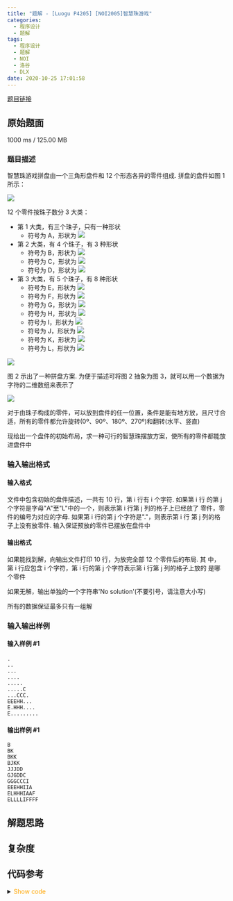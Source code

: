 ```yaml
---
title: "题解 - [Luogu P4205] [NOI2005]智慧珠游戏"
categories:
  - 程序设计
  - 题解
tags:
  - 程序设计
  - 题解
  - NOI
  - 洛谷
  - DLX
date: 2020-10-25 17:01:58
---
```


[题目链接](https://www.luogu.com.cn/problem/P4205)

<!-- more -->

## 原始题面

1000 ms / 125.00 MB

### 题目描述

智慧珠游戏拼盘由一个三角形盘件和 12 个形态各异的零件组成. 拼盘的盘件如图 1 所示：

![](1.png)

12 个零件按珠子数分 3 大类：

- 第 1 大类，有三个珠子，只有一种形状
  - 符号为 A，形状为 ![](A.png)
- 第 2 大类，有 4 个珠子，有 3 种形状
  - 符号为 B，形状为 ![](B.png)
  - 符号为 C，形状为 ![](C.png)
  - 符号为 D，形状为 ![](D.png)
- 第 3 大类，有 5 个珠子，有 8 种形状
  - 符号为 E，形状为 ![](E.png)
  - 符号为 F，形状为 ![](F.png)
  - 符号为 G，形状为 ![](G.png)
  - 符号为 H，形状为 ![](H.png)
  - 符号为 I，形状为 ![](I.png)
  - 符号为 J，形状为 ![](J.png)
  - 符号为 K，形状为 ![](K.png)
  - 符号为 L，形状为 ![](L.png)

![](2.png)

图 2 示出了一种拼盘方案. 为便于描述可将图 2 抽象为图 3，就可以用一个数据为字符的二维数组来表示了

![](3.png)

对于由珠子构成的零件，可以放到盘件的任一位置，条件是能有地方放，且尺寸合适，所有的零件都允许旋转(0º、90º、180º、270º)和翻转(水平、竖直)

现给出一个盘件的初始布局，求一种可行的智慧珠摆放方案，使所有的零件都能放进盘件中

### 输入输出格式

#### 输入格式

文件中包含初始的盘件描述，一共有 10 行，第 i 行有 i 个字符. 如果第 i 行 的第 j 个字符是字母"A"至"L"中的一个，则表示第 i 行第 j 列的格子上已经放了 零件，零件的编号为对应的字母. 如果第 i 行的第 j 个字符是"."，则表示第 i 行 第 j 列的格子上没有放零件. 输入保证预放的零件已摆放在盘件中

#### 输出格式

如果能找到解，向输出文件打印 10 行，为放完全部 12 个零件后的布局. 其 中，第 i 行应包含 i 个字符，第 i 行的第 j 个字符表示第 i 行第 j 列的格子上放的 是哪个零件

如果无解，输出单独的一个字符串'No solution'(不要引号，请注意大小写)

所有的数据保证最多只有一组解

### 输入输出样例

#### 输入样例 #1

```input1
.
..
...
....
.....
.....C
...CCC.
EEEHH...
E.HHH....
E.........
```

#### 输出样例 #1

```output1
B
BK
BKK
BJKK
JJJDD
GJGDDC
GGGCCCI
EEEHHIIA
ELHHHIAAF
ELLLLIFFFF
```

## 解题思路

## 复杂度

## 代码参考

<details>
<summary><font color='orange'>Show code</font></summary>

```cpp

```

</details>
